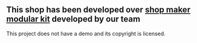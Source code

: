 This shop has been developed over [shop maker modular kit](https://github.com/shahrzad98/nextjs-rollup-graphql)  developed by our team
----
This project does not have a demo and its copyright is licensed.
